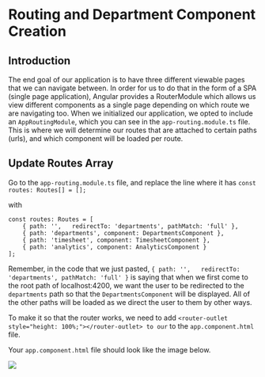 # Routing and Department Component Creation

## Introduction

The end goal of our application is to have three different viewable pages that we can navigate between. In order for us to do that in the form of a SPA (single page application), Angular provides a RouterModule which allows us view different components as a single page depending on which route we are navigating too. When we initialized our application, we opted to include an `AppRoutingModule`, which you can see in the `app-routing.module.ts` file. This is where we will determine our routes that are attached to certain paths (urls), and which component will be loaded per route.

## Update Routes Array

Go to the `app-routing.module.ts` file, and replace the line where it has 
`const routes: Routes[] = [];`

with
```
const routes: Routes = [
    { path: '',   redirectTo: 'departments', pathMatch: 'full' },
    { path: 'departments', component: DepartmentsComponent },
    { path: 'timesheet', component: TimesheetComponent },
    { path: 'analytics', component: AnalyticsComponent }
];
```

Remember, in the code that we just pasted, `{ path: '',   redirectTo: 'departments', pathMatch: 'full' }` is saying that when we first come to the root path of localhost:4200, we want the user to be redirected to the `departments` path so that the `DepartmentsComponent` will be displayed. All of the other paths will be loaded as we direct the user to them by other ways.

To make it so that the router works, we need to add `<router-outlet style="height: 100%;"></router-outlet> to our` to the `app.component.html` file.

Your `app.component.html` file should look like the image below.

![](img/material_module.png)


